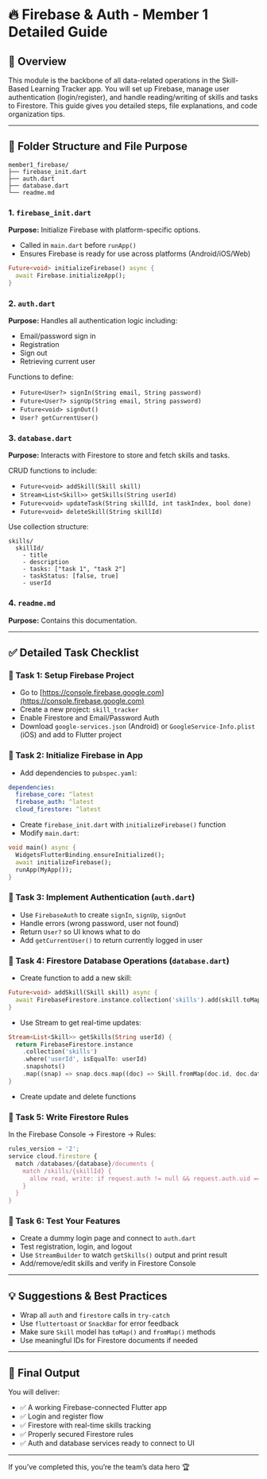 # 🔥 Firebase & Auth - Member 1 Detailed Guide

## 📌 Overview

This module is the backbone of all data-related operations in the Skill-Based Learning Tracker app. You will set up Firebase, manage user authentication (login/register), and handle reading/writing of skills and tasks to Firestore. This guide gives you detailed steps, file explanations, and code organization tips.

---

## 📂 Folder Structure and File Purpose

```
member1_firebase/
├── firebase_init.dart
├── auth.dart
├── database.dart
└── readme.md
```

### 1. `firebase_init.dart`

**Purpose:** Initialize Firebase with platform-specific options.

- Called in `main.dart` before `runApp()`
- Ensures Firebase is ready for use across platforms (Android/iOS/Web)

```dart
Future<void> initializeFirebase() async {
  await Firebase.initializeApp();
}
```

### 2. `auth.dart`

**Purpose:** Handles all authentication logic including:

- Email/password sign in
- Registration
- Sign out
- Retrieving current user

Functions to define:

- `Future<User?> signIn(String email, String password)`
- `Future<User?> signUp(String email, String password)`
- `Future<void> signOut()`
- `User? getCurrentUser()`

### 3. `database.dart`

**Purpose:** Interacts with Firestore to store and fetch skills and tasks.

CRUD functions to include:

- `Future<void> addSkill(Skill skill)`
- `Stream<List<Skill>> getSkills(String userId)`
- `Future<void> updateTask(String skillId, int taskIndex, bool done)`
- `Future<void> deleteSkill(String skillId)`

Use collection structure:

```
skills/
  skillId/
    - title
    - description
    - tasks: ["task 1", "task 2"]
    - taskStatus: [false, true]
    - userId
```

### 4. `readme.md`

**Purpose:** Contains this documentation.

---

## ✅ Detailed Task Checklist

### 🔹 Task 1: Setup Firebase Project

- Go to [https://console.firebase.google.com](https://console.firebase.google.com)
- Create a new project: `skill_tracker`
- Enable Firestore and Email/Password Auth
- Download `google-services.json` (Android) or `GoogleService-Info.plist` (iOS) and add to Flutter project

### 🔹 Task 2: Initialize Firebase in App

- Add dependencies to `pubspec.yaml`:

```yaml
dependencies:
  firebase_core: ^latest
  firebase_auth: ^latest
  cloud_firestore: ^latest
```

- Create `firebase_init.dart` with `initializeFirebase()` function
- Modify `main.dart`:

```dart
void main() async {
  WidgetsFlutterBinding.ensureInitialized();
  await initializeFirebase();
  runApp(MyApp());
}
```

### 🔹 Task 3: Implement Authentication (`auth.dart`)

- Use `FirebaseAuth` to create `signIn`, `signUp`, `signOut`
- Handle errors (wrong password, user not found)
- Return `User?` so UI knows what to do
- Add `getCurrentUser()` to return currently logged in user

### 🔹 Task 4: Firestore Database Operations (`database.dart`)

- Create function to add a new skill:

```dart
Future<void> addSkill(Skill skill) async {
  await FirebaseFirestore.instance.collection('skills').add(skill.toMap());
}
```

- Use Stream to get real-time updates:

```dart
Stream<List<Skill>> getSkills(String userId) {
  return FirebaseFirestore.instance
    .collection('skills')
    .where('userId', isEqualTo: userId)
    .snapshots()
    .map((snap) => snap.docs.map((doc) => Skill.fromMap(doc.id, doc.data())).toList());
}
```

- Create update and delete functions

### 🔹 Task 5: Write Firestore Rules

In the Firebase Console → Firestore → Rules:

```js
rules_version = '2';
service cloud.firestore {
  match /databases/{database}/documents {
    match /skills/{skillId} {
      allow read, write: if request.auth != null && request.auth.uid == resource.data.userId;
    }
  }
}
```

### 🔹 Task 6: Test Your Features

- Create a dummy login page and connect to `auth.dart`
- Test registration, login, and logout
- Use `StreamBuilder` to watch `getSkills()` output and print result
- Add/remove/edit skills and verify in Firestore Console

---

## 💡 Suggestions & Best Practices

- Wrap all `auth` and `firestore` calls in `try-catch`
- Use `fluttertoast` or `SnackBar` for error feedback
- Make sure `Skill` model has `toMap()` and `fromMap()` methods
- Use meaningful IDs for Firestore documents if needed

---

## 🏁 Final Output

You will deliver:

- ✅ A working Firebase-connected Flutter app
- ✅ Login and register flow
- ✅ Firestore with real-time skills tracking
- ✅ Properly secured Firestore rules
- ✅ Auth and database services ready to connect to UI

---

If you’ve completed this, you’re the team’s data hero 🏆

